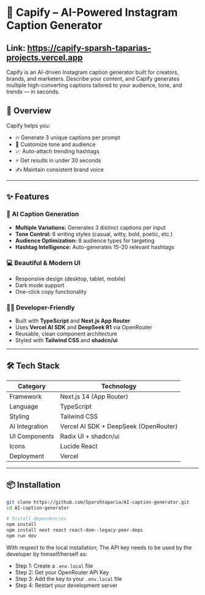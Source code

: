# 🚀 Capify – AI-Powered Instagram Caption Generator

## Link: https://capify-sparsh-taparias-projects.vercel.app

Capify is an AI-driven Instagram caption generator built for creators, brands, and marketers. Describe your content, and Capify generates multiple high-converting captions tailored to your audience, tone, and trends — in seconds.


## 🎯 Overview

Capify helps you:

- 🔥 Generate 3 unique captions per prompt
- 🎨 Customize tone and audience
- 📈 Auto-attach trending hashtags
- ⚡ Get results in under 30 seconds
- ✍️ Maintain consistent brand voice

---

## ✨ Features

### 🤖 AI Caption Generation
- **Multiple Variations:** Generates 3 distinct captions per input
- **Tone Control:** 6 writing styles (casual, witty, bold, poetic, etc.)
- **Audience Optimization:** 8 audience types for targeting
- **Hashtag Intelligence:** Auto-generates 15–20 relevant hashtags

### 💻 Beautiful & Modern UI
- Responsive design (desktop, tablet, mobile)
- Dark mode support
- One-click copy functionality

### 🧑‍💻 Developer-Friendly
- Built with **TypeScript** and **Next.js App Router**
- Uses **Vercel AI SDK** and **DeepSeek R1** via OpenRouter
- Reusable, clean component architecture
- Styled with **Tailwind CSS** and **shadcn/ui**

---

## 🛠️ Tech Stack

| Category       | Technology                            |
|----------------|----------------------------------------|
| Framework      | Next.js 14 (App Router)                |
| Language       | TypeScript                             |
| Styling        | Tailwind CSS                           |
| AI Integration | Vercel AI SDK + DeepSeek (OpenRouter)  |
| UI Components  | Radix UI + shadcn/ui                   |
| Icons          | Lucide React                           |
| Deployment     | Vercel                                 |

---

## 📦 Installation

```bash
git clone https://github.com/Sparshtaparia/AI-caption-generator.git
cd AI-caption-generator

# Install dependencies
npm install
npm install next react react-dom--legacy-peer-deps
npm run dev
```
With respect to the local installation;
The API key needs to be used by the developer by himself/herself as:
- Step 1: Create a `.env.local` file 
- Step 2: Get your OpenRouter API Key
- Step 3: Add the key to your `.env.local` file
- Step 4: Restart your development server


